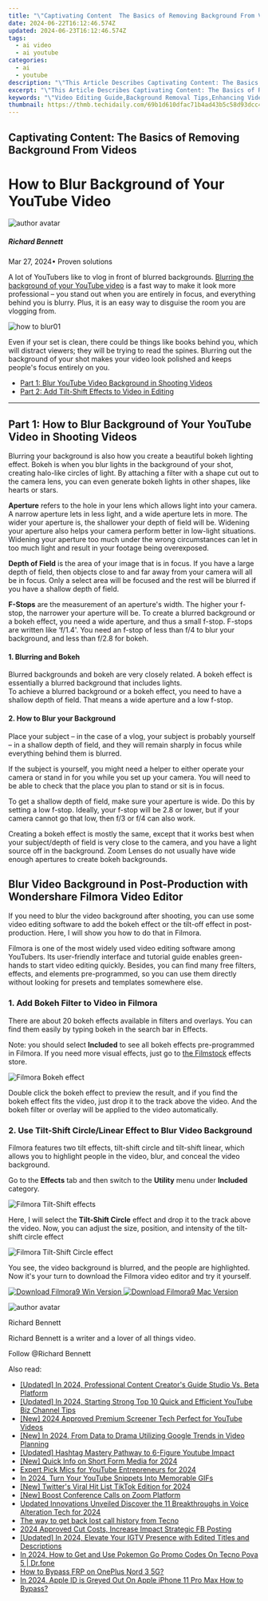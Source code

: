 ```yaml
---
title: "\"Captivating Content  The Basics of Removing Background From Videos for 2024\""
date: 2024-06-22T16:12:46.574Z
updated: 2024-06-23T16:12:46.574Z
tags:
  - ai video
  - ai youtube
categories:
  - ai
  - youtube
description: "\"This Article Describes Captivating Content: The Basics of Removing Background From Videos for 2024\""
excerpt: "\"This Article Describes Captivating Content: The Basics of Removing Background From Videos for 2024\""
keywords: "\"Video Editing Guide,Background Removal Tips,Enhancing Video Quality,Efficient Editing Techniques,Digital Content Creation,Video Post-Production,Clear Video Crafting\""
thumbnail: https://thmb.techidaily.com/69b1d610dfac71b4ad43b5c58d93dcc4f9582f39ed2f8ffdd69954aaaa5a12ae.jpg
---
```


## Captivating Content: The Basics of Removing Background From Videos

# How to Blur Background of Your YouTube Video

![author avatar](https://images.wondershare.com/filmora/article-images/richard-bennett.jpg)

##### Richard Bennett

 Mar 27, 2024• Proven solutions

A lot of YouTubers like to vlog in front of blurred backgrounds. [Blurring the background of your YouTube video](https://tools.techidaily.com/wondershare/filmora/download/) is a fast way to make it look more professional – you stand out when you are entirely in focus, and everything behind you is blurry. Plus, it is an easy way to disguise the room you are vlogging from.

![how to blur01](https://images.wondershare.com/filmora/article-images/how-to-blur01.JPG)

Even if your set is clean, there could be things like books behind you, which will distract viewers; they will be trying to read the spines. Blurring out the background of your shot makes your video look polished and keeps people's focus entirely on you.

* [Part 1: Blur YouTube Video Background in Shooting Videos](#blur%5Fbackground%5Fin%5Fvideo%5Fshooting)
* [Part 2: Add Tilt-Shift Effects to Video in Editing](#blur%5Fbackground%5Fin%5Fvideo%5Fediting)

---

## Part 1: How to Blur Background of Your YouTube Video in Shooting Videos

Blurring your background is also how you create a beautiful bokeh lighting effect. Bokeh is when you blur lights in the background of your shot, creating halo-like circles of light. By attaching a filter with a shape cut out to the camera lens, you can even generate bokeh lights in other shapes, like hearts or stars.

 **Aperture** refers to the hole in your lens which allows light into your camera. A narrow aperture lets in less light, and a wide aperture lets in more. The wider your aperture is, the shallower your depth of field will be. Widening your aperture also helps your camera perform better in low-light situations. Widening your aperture too much under the wrong circumstances can let in too much light and result in your footage being overexposed.

 **Depth of Field** is the area of your image that is in focus. If you have a large depth of field, then objects close to and far away from your camera will all be in focus. Only a select area will be focused and the rest will be blurred if you have a shallow depth of field.

 **F-Stops** are the measurement of an aperture's width. The higher your f-stop, the narrower your aperture will be. To create a blurred background or a bokeh effect, you need a wide aperture, and thus a small f-stop. F-stops are written like ‘f/1.4'. You need an f-stop of less than f/4 to blur your background, and less than f/2.8 for bokeh.

#### 1\. Blurring and Bokeh

Blurred backgrounds and bokeh are very closely related. A bokeh effect is essentially a blurred background that includes lights.  
To achieve a blurred background or a bokeh effect, you need to have a shallow depth of field. That means a wide aperture and a low f-stop.

#### 2\. How to Blur your Background

Place your subject – in the case of a vlog, your subject is probably yourself – in a shallow depth of field, and they will remain sharply in focus while everything behind them is blurred.

If the subject is yourself, you might need a helper to either operate your camera or stand in for you while you set up your camera. You will need to be able to check that the place you plan to stand or sit is in focus.

To get a shallow depth of field, make sure your aperture is wide. Do this by setting a low f-stop. Ideally, your f-stop will be 2.8 or lower, but if your camera cannot go that low, then f/3 or f/4 can also work.

Creating a bokeh effect is mostly the same, except that it works best when your subject/depth of field is very close to the camera, and you have a light source off in the background. Zoom Lenses do not usually have wide enough apertures to create bokeh backgrounds.

## Blur Video Background in Post-Production with Wondershare Filmora Video Editor

If you need to blur the video background after shooting, you can use some video editing software to add the bokeh effect or the tilt-off effect in post-production. Here, I will show you how to do that in Filmora.

Filmora is one of the most widely used video editing software among YouTubers. Its user-friendly interface and tutorial guide enables green-hands to start video editing quickly. Besides, you can find many free filters, effects, and elements pre-programmed, so you can use them directly without looking for presets and templates somewhere else.

### 1\. Add Bokeh Filter to Video in Filmora

There are about 20 bokeh effects available in filters and overlays. You can find them easily by typing bokeh in the search bar in Effects.

Note: you should select **Included** to see all bokeh effects pre-programmed in Filmora. If you need more visual effects, just go to [the Filmstock](https://tools.techidaily.com/wondershare/filmora/download/) effects store.

![Filmora Bokeh effect](https://images.wondershare.com/filmora/article-images/filmora9-bokeh-effect.jpg)

Double click the bokeh effect to preview the result, and if you find the bokeh effect fits the video, just drop it to the track above the video. And the bokeh filter or overlay will be applied to the video automatically.

### 2\. Use Tilt-Shift Circle/Linear Effect to Blur Video Background

Filmora features two tilt effects, tilt-shift circle and tilt-shift linear, which allows you to highlight people in the video, blur, and conceal the video background.

Go to the **Effects** tab and then switch to the **Utility** menu under **Included** category.

![Filmora Tilt-Shift effects](https://images.wondershare.com/filmora/article-images/tilt-shift-effects.jpg)

Here, I will select the **Tilt-Shift Circle** effect and drop it to the track above the video. Now, you can adjust the size, position, and intensity of the tilt-shift circle effect

![Filmora Tilt-Shift Circle effect](https://images.wondershare.com/filmora/article-images/apply-tilt-shift-circle-effect.jpg)

You see, the video background is blurred, and the people are highlighted. Now it's your turn to download the Filmora video editor and try it yourself.

[![Download Filmora9 Win Version](https://images.wondershare.com/filmora/guide/download-btn-win.jpg) ](https://tools.techidaily.com/wondershare/filmora/download/) [![Download Filmora9 Mac Version](https://images.wondershare.com/filmora/guide/download-btn-mac.jpg) ](https://tools.techidaily.com/wondershare/filmora/download/)

![author avatar](https://images.wondershare.com/filmora/article-images/richard-bennett.jpg)

Richard Bennett

Richard Bennett is a writer and a lover of all things video.

Follow @Richard Bennett


<ins class="adsbygoogle"
     style="display:block"
     data-ad-format="autorelaxed"
     data-ad-client="ca-pub-7571918770474297"
     data-ad-slot="1223367746"></ins>



<ins class="adsbygoogle"
     style="display:block"
     data-ad-client="ca-pub-7571918770474297"
     data-ad-slot="8358498916"
     data-ad-format="auto"
     data-full-width-responsive="true"></ins>

<span class="atpl-alsoreadstyle">Also read:</span>
<div><ul>
<li><a href="https://youtube-sure.techidaily.com/ed-in-2024-professional-content-creators-guide-studio-vs-beta-platform/"><u>[Updated] In 2024, Professional Content Creator's Guide  Studio Vs. Beta Platform</u></a></li>
<li><a href="https://youtube-sure.techidaily.com/ed-in-2024-starting-strong-top-10-quick-and-efficient-youtube-biz-channel-tips/"><u>[Updated] In 2024, Starting Strong  Top 10 Quick and Efficient YouTube Biz Channel Tips</u></a></li>
<li><a href="https://youtube-sure.techidaily.com/024-approved-premium-screener-tech-perfect-for-youtube-videos/"><u>[New] 2024 Approved  Premium Screener Tech  Perfect for YouTube Videos</u></a></li>
<li><a href="https://youtube-sure.techidaily.com/n-2024-from-data-to-drama-utilizing-google-trends-in-video-planning/"><u>[New] In 2024, From Data to Drama  Utilizing Google Trends in Video Planning</u></a></li>
<li><a href="https://youtube-sure.techidaily.com/ed-hashtag-mastery-pathway-to-6-figure-youtube-impact/"><u>[Updated] Hashtag Mastery  Pathway to 6-Figure Youtube Impact</u></a></li>
<li><a href="https://youtube-sure.techidaily.com/uick-info-on-short-form-media-for-2024/"><u>[New] Quick Info on Short Form Media for 2024</u></a></li>
<li><a href="https://youtube-sure.techidaily.com/t-pick-mics-for-youtube-entrepreneurs-for-2024/"><u>Expert Pick  Mics for YouTube Entrepreneurs for 2024</u></a></li>
<li><a href="https://youtube-sure.techidaily.com/24-turn-your-youtube-snippets-into-memorable-gifs/"><u>In 2024, Turn Your YouTube Snippets Into Memorable GIFs</u></a></li>
<li><a href="https://twitter-videos.techidaily.com/new-twitters-viral-hit-list-tiktok-edition-for-2024/"><u>[New] Twitter's Viral Hit List  TikTok Edition for 2024</u></a></li>
<li><a href="https://extra-hints.techidaily.com/new-boost-conference-calls-on-zoom-platform/"><u>[New] Boost Conference Calls on Zoom Platform</u></a></li>
<li><a href="https://audio-editing.techidaily.com/updated-innovations-unveiled-discover-the-11-breakthroughs-in-voice-alteration-tech-for-2024/"><u>Updated Innovations Unveiled Discover the 11 Breakthroughs in Voice Alteration Tech for 2024</u></a></li>
<li><a href="https://techidaily.com/the-way-to-get-back-lost-call-history-from-tecno-by-fonelab-android-recover-call-logs/"><u>The way to get back lost call history from Tecno</u></a></li>
<li><a href="https://facebook-videos.techidaily.com/2024-approved-cut-costs-increase-impact-strategic-fb-posting/"><u>2024 Approved  Cut Costs, Increase Impact  Strategic FB Posting</u></a></li>
<li><a href="https://instagram-video-files.techidaily.com/updated-in-2024-elevate-your-igtv-presence-with-edited-titles-and-descriptions/"><u>[Updated] In 2024, Elevate Your IGTV Presence with Edited Titles and Descriptions</u></a></li>
<li><a href="https://android-pokemon-go.techidaily.com/in-2024-how-to-get-and-use-pokemon-go-promo-codes-on-tecno-pova-5-drfone-by-drfone-virtual-android/"><u>In 2024, How to Get and Use Pokemon Go Promo Codes On Tecno Pova 5 | Dr.fone</u></a></li>
<li><a href="https://android-frp.techidaily.com/how-to-bypass-frp-on-oneplus-nord-3-5g-by-drfone-android/"><u>How to Bypass FRP on OnePlus Nord 3 5G?</u></a></li>
<li><a href="https://apple-account.techidaily.com/in-2024-apple-id-is-greyed-out-on-apple-iphone-11-pro-max-how-to-bypass-by-drfone-ios/"><u>In 2024, Apple ID is Greyed Out On Apple iPhone 11 Pro Max How to Bypass?</u></a></li>
</ul></div>
